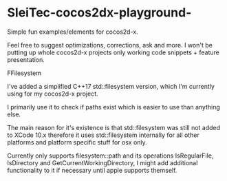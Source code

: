 # SleiTec-cocos2dx-playground-
Simple fun examples/elements for cocos2d-x.


Feel free to suggest optimizations, corrections, ask and more.
I won't be putting up whole cocos2d-x projects only working code snippets + feature presentation.


FFilesystem

I've added a simplified C++17 std::filesystem version, which I'm currently using for my cocos2d-x
project.

I primarily use it to check if paths exist which is easier to use than anything else.

The main reason for it's existence is that std::filesystem was still not added to XCode 10.x
therefore it uses std::filesystem internally for all other platforms and platform
specific stuff for osx only.

Currently only supports filesystem::path and its operations
IsRegularFile, IsDirectory and GetCurrentWorkingDirectory, I might add
additional functionality to it if necessary until apple supports <filesystem> themself.
